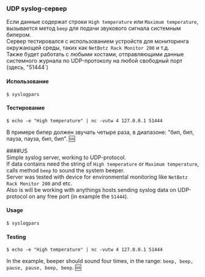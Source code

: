 ### UDP syslog-сервер  
Если данные содержат строки `High temperature` или `Maximum temperature`, вызывается метод `beep` для подачи звукового сигнала системным бипером.   
Сервер тестировался с использованием устройств для мониторинга окружающей среды, таких как `NetBotz Rack Monitor 200` и т.д.  
Также будет работать с любыми хостами, отправляющими данные системного журнала по UDP-протоколу на любой свободный порт (здесь, "51444`)  
  
#### Использование  
	$ syslogpars  
	
#### Тестирование   
	$ echo -e "High temperature" | nc -vutw 4 127.0.0.1 51444 	
В примере бипер должен звучать четыре раза, в диапазоне: "бип, бип, пауза, пауза, бип, бип". :sos:  	


####US  
Simple syslog server, working to UDP-protocol.  
If data contains need the string of `High temperature` or `Maximum temperature`, calls method `beep` to sound the system beeper.       
Server was tested with device for environmental monitoring like `NetBotz Rack Monitor 200` and etc.   
Also is will be working with anythings hosts sending syslog data on UDP-protocol on any free port (in example the `51444`).  
 
#### Usage  
    $ syslogpars  
	
#### Testing  
    $ echo -e "High temperature" | nc -vutw 4 127.0.0.1 51444  	
In the example, beeper should sound four times, in the range: `beep, beep, pause, pause, beep, beep`. :sos: 
  

